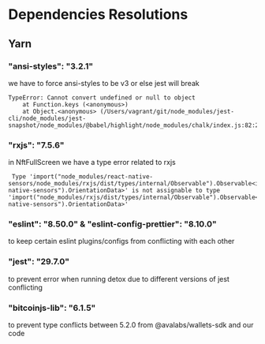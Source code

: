 # Dependencies Resolutions

## Yarn

### "ansi-styles": "3.2.1"

we have to force ansi-styles to be v3 or else jest will break

```
TypeError: Cannot convert undefined or null to object
    at Function.keys (<anonymous>)
    at Object.<anonymous> (/Users/vagrant/git/node_modules/jest-cli/node_modules/jest-snapshot/node_modules/@babel/highlight/node_modules/chalk/index.js:82:28)
```

### "rxjs": "7.5.6"

in NftFullScreen we have a type error related to rxjs

```
 Type 'import("node_modules/react-native-sensors/node_modules/rxjs/dist/types/internal/Observable").Observable<import("react-native-sensors").OrientationData>' is not assignable to type 'import("node_modules/rxjs/dist/types/internal/Observable").Observable<import("react-native-sensors").OrientationData>'
 ```

### "eslint": "8.50.0" & "eslint-config-prettier": "8.10.0"

to keep certain eslint plugins/configs from conflicting with each other

    
### "jest": "29.7.0"

to prevent error when running detox due to different versions of jest conflicting

### "bitcoinjs-lib": "6.1.5"

to prevent type conflicts between 5.2.0 from @avalabs/wallets-sdk and our code